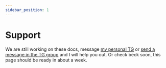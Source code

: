 ```yaml
---
sidebar_position: 1
---
```


# Support
We are still working on these docs, message [my personal TG](https://t.me/xBA5ED) or [send a message in the TG group](https://t.me/duo_cash) and I will help you out. Or check beck soon, this page should be ready in about a week.
